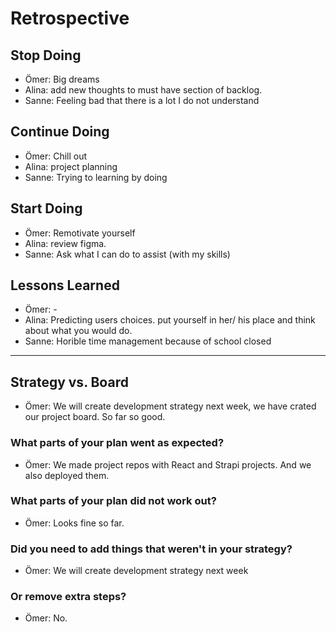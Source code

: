 # Retrospective

## Stop Doing
  - Ömer: Big dreams
  - Alina: add new thoughts to must have section of backlog.
  - Sanne: Feeling bad that there is a lot I do not understand

## Continue Doing
  - Ömer: Chill out
  - Alina: project planning
  - Sanne: Trying to learning by doing

## Start Doing
  - Ömer: Remotivate yourself
  - Alina: review figma.
  - Sanne: Ask what I can do to assist (with my skills)

## Lessons Learned
  - Ömer: -
  - Alina: Predicting users choices. put yourself in her/ his place and think about what you would do. 
  - Sanne: Horible time management because of school closed

---

## Strategy vs. Board
 - Ömer: We will create development strategy next week, we have crated our project board. So far so good.

### What parts of your plan went as expected?
  - Ömer: We made project repos with React and Strapi projects. And we also deployed them.

### What parts of your plan did not work out?
  - Ömer: Looks fine so far.

### Did you need to add things that weren't in your strategy?
  - Ömer: We will create development strategy next week

### Or remove extra steps?
  - Ömer: No.
